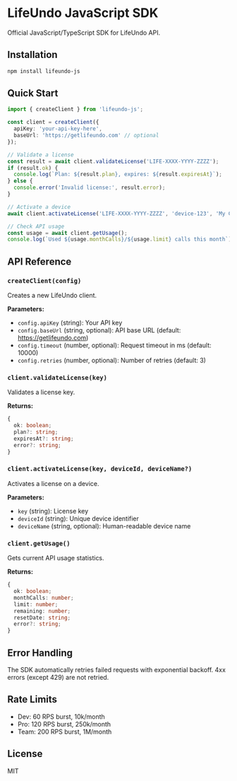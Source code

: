 # LifeUndo JavaScript SDK

Official JavaScript/TypeScript SDK for LifeUndo API.

## Installation

```bash
npm install lifeundo-js
```

## Quick Start

```typescript
import { createClient } from 'lifeundo-js';

const client = createClient({
  apiKey: 'your-api-key-here',
  baseUrl: 'https://getlifeundo.com' // optional
});

// Validate a license
const result = await client.validateLicense('LIFE-XXXX-YYYY-ZZZZ');
if (result.ok) {
  console.log(`Plan: ${result.plan}, expires: ${result.expiresAt}`);
} else {
  console.error('Invalid license:', result.error);
}

// Activate a device
await client.activateLicense('LIFE-XXXX-YYYY-ZZZZ', 'device-123', 'My Computer');

// Check API usage
const usage = await client.getUsage();
console.log(`Used ${usage.monthCalls}/${usage.limit} calls this month`);
```

## API Reference

### `createClient(config)`

Creates a new LifeUndo client.

**Parameters:**
- `config.apiKey` (string): Your API key
- `config.baseUrl` (string, optional): API base URL (default: https://getlifeundo.com)
- `config.timeout` (number, optional): Request timeout in ms (default: 10000)
- `config.retries` (number, optional): Number of retries (default: 3)

### `client.validateLicense(key)`

Validates a license key.

**Returns:**
```typescript
{
  ok: boolean;
  plan?: string;
  expiresAt?: string;
  error?: string;
}
```

### `client.activateLicense(key, deviceId, deviceName?)`

Activates a license on a device.

**Parameters:**
- `key` (string): License key
- `deviceId` (string): Unique device identifier
- `deviceName` (string, optional): Human-readable device name

### `client.getUsage()`

Gets current API usage statistics.

**Returns:**
```typescript
{
  ok: boolean;
  monthCalls: number;
  limit: number;
  remaining: number;
  resetDate: string;
  error?: string;
}
```

## Error Handling

The SDK automatically retries failed requests with exponential backoff. 4xx errors (except 429) are not retried.

## Rate Limits

- Dev: 60 RPS burst, 10k/month
- Pro: 120 RPS burst, 250k/month  
- Team: 200 RPS burst, 1M/month

## License

MIT















